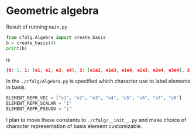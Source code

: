 # Geometric algebra

Result of running `main.py`
````python
from cfalg.Algebra import create_basis
b = create_basis(4)
print(b)
````
is
```json
{0: 1, 1: [e1, e2, e3, e4], 2: [e1e2, e1e3, e1e4, e2e3, e2e4, e3e4], 3: [e1e2e3, e1e2e4, e1e3e4, e2e3e4], 4: i}
```
In the `./cfalg/Algebra.py` is specified which character use to label elements in basis
```python
ELEMENT_REPR_VEC = ["e1", "e2", "e3", "e4", "e5", "e6", "e7", "e8"]
ELEMENT_REPR_SCALAR = "1"
ELEMENT_REPR_PSEUDO = "i"
```
I plan to move these constants to `./cfalg/__init__.py` and make choice of character representation of basis element customizable.